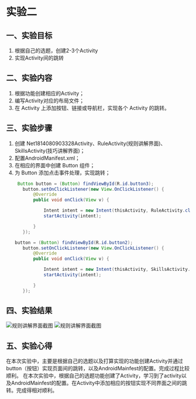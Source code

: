 # 实验二 
  ## 一、实验目标 
  1. 根据自己的选题，创建2-3个Activity 
  2. 实现Activity间的跳转 

   ## 二、实验内容 
  1. 根据功能创建相应的Activity； 
  2. 编写Activity对应的布局文件； 
  3. 在 Activity 上添加按钮、链接或导航栏，实现各个 Activity 的跳转。

   ## 三、实验步骤 
  1. 创建 Net1814080903328Activity、RuleActivity(规则讲解界面)、SkillsActivity(技巧讲解界面)；
  2. 配置AndroidManifest.xml；
  3. 在相应的界面中创建 Button 组件；
  4. 为 Button 添加点击事件处理，实现跳转；
     ~~~java
      Button button = (Button) findViewById(R.id.button3);
        button.setOnClickListener(new View.OnClickListener() {
            @Override
            public void onClick(View v) {

                Intent intent = new Intent(thisActivity, RuleActivity.class);
                startActivity(intent);

            }
        });
     ~~~
     ~~~java
     button = (Button) findViewById(R.id.button2);
        button.setOnClickListener(new View.OnClickListener() {
            @Override
            public void onClick(View v) {

                Intent intent = new Intent(thisActivity, SkillsActivity.class);
                startActivity(intent);

            }
        });
     ~~~
   ## 四、实验结果 
  ![规则讲解界面截图](https://raw.githubusercontent.com/Garfield-zheng/android-labs-2020/master/students/net1814080903328/RuleInterface.PNG) 
  ![规则讲解界面截图](https://raw.githubusercontent.com/Garfield-zheng/android-labs-2020/master/students/net1814080903328/SkillsInterface.PNG)

   ## 五、实验心得 
   在本次实验中，主要是根据自己的选题以及打算实现的功能创建Activity并通过button（按钮）实现页面间的跳转，以及AndroidMainfest的配置。完成过程比较顺利。
  在本次实验中，根据自己的选题功能创建了Activity，学习到了activity以及AndroidMainfest的配置。在Activity中添加相应的按钮实现不同界面之间的跳转。完成得相对顺利。
